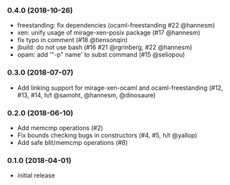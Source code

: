 ### 0.4.0 (2018-10-26)

* freestanding: fix dependencies (ocaml-freestanding #22 @hannesm)
* xen: unify usage of mirage-xen-posix package (#17 @hannesm)
* fix typo in comment (#18 @tiensonqin)
* jbuild: do not use bash (#16 #21 @rgrinberg, #22 @hannesm)
* opam: add '"-p" name' to subst command (#15 @seliopou)

### 0.3.0 (2018-07-07)

* Add linking support for mirage-xen-ocaml and ocaml-freestanding (#12, #13, #14, h/t @samoht, @hannesm, @dinosaure)

### 0.2.0 (2018-06-10)

* Add memcmp operations (#2)
* Fix bounds checking bugs in constructors (#4, #5, h/t @yallop)
* Add safe blit/memcmp operations (#8)

### 0.1.0 (2018-04-01)

* initial release